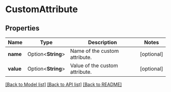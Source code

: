 # CustomAttribute

## Properties

Name | Type | Description | Notes
------------ | ------------- | ------------- | -------------
**name** | Option<**String**> | Name of the custom attribute. | [optional]
**value** | Option<**String**> | Value of the custom attribute. | [optional]

[[Back to Model list]](../README.md#documentation-for-models) [[Back to API list]](../README.md#documentation-for-api-endpoints) [[Back to README]](../README.md)


